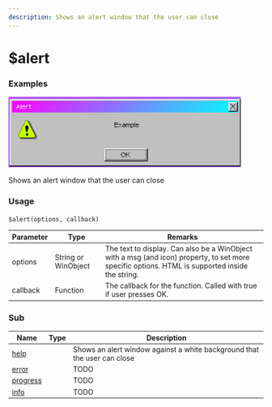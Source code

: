 ```yaml
---
description: Shows an alert window that the user can close
---
```


# $alert

### Examples

![](<../../.gitbook/assets/image (1).png>)

Shows an alert window that the user can close

### Usage

`$alert(options, callback)`

| Parameter | Type                | Remarks                                                                                                                                         |
| --------- | ------------------- | ----------------------------------------------------------------------------------------------------------------------------------------------- |
| options   | String or WinObject | The text to display. Can also be a WinObject with a msg (and icon) property, to set more specific options. HTML is supported inside the string. |
| callback  | Function            | The callback for the function. Called with true if user presses OK.                                                                             |

### Sub

<table><thead><tr><th>Name</th><th data-type="select">Type</th><th>Description</th></tr></thead><tbody><tr><td><a href="help.md">help</a></td><td></td><td>Shows an alert window against a white background that the user can close</td></tr><tr><td><a href="error.md">error</a></td><td></td><td>TODO</td></tr><tr><td><a href="progress.md">progress</a></td><td></td><td>TODO</td></tr><tr><td><a href="info.md">info</a></td><td></td><td>TODO</td></tr></tbody></table>
